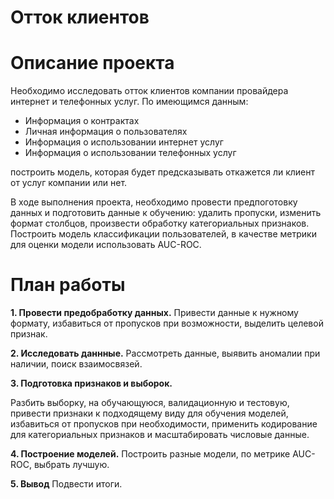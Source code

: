 
# Отток клиентов

# Описание проекта

Необходимо исследовать отток клиентов компании провайдера интернет и телефонных услуг. По имеющимся данным:

 -  Информация о контрактах
 -  Личная информация о пользователях
 -  Информация о использовании интернет услуг
 -  Информация о использовании телефонных услуг
 
построить модель, которая будет предсказывать откажется ли клиент от услуг компании или нет.

В ходе выполнения проекта, необходимо провести предпоготовку данных и подготовить данные к обучению: удалить пропуски, изменить формат столбцов, произвести обработку категориальных признаков. Построить модель классификации пользователей, в качестве метрики для оценки модели использовать AUC-ROC.

# План работы
  **1. Провести предобработку данных.**
  Привести данные к нужному формату, избавиться от пропусков при возможности, выделить целевой признак.
  
  **2. Исследовать даннные.**
  Рассмотреть данные, выявить аномалии при наличии, поиск взаимосвязей.
  
  **3. Подготовка признаков и выборок.**
  
  Разбить выборку, на обучающуюся, валидационную и тестовую, привести признаки к подходящему виду для обучения моделей, избавиться от пропусков при необходимости, применить кодирование для категориальных признаков и масштабировать числовые данные.
  
  **4. Построение моделей.**
  Построить разные модели, по метрике AUC-ROC, выбрать лучшую.
  
  **5. Вывод**
  Подвести итоги.